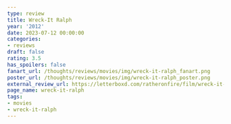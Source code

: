 ```yaml
---
type: review
title: Wreck-It Ralph
year: '2012'
date: 2023-07-12 00:00:00
categories:
- reviews
draft: false
rating: 3.5
has_spoilers: false
fanart_url: /thoughts/reviews/movies/img/wreck-it-ralph_fanart.png
poster_url: /thoughts/reviews/movies/img/wreck-it-ralph_poster.png
external_review_url: https://letterboxd.com/ratheronfire/film/wreck-it-ralph/
page_name: wreck-it-ralph
tags:
- movies
- wreck-it-ralph
---
```


